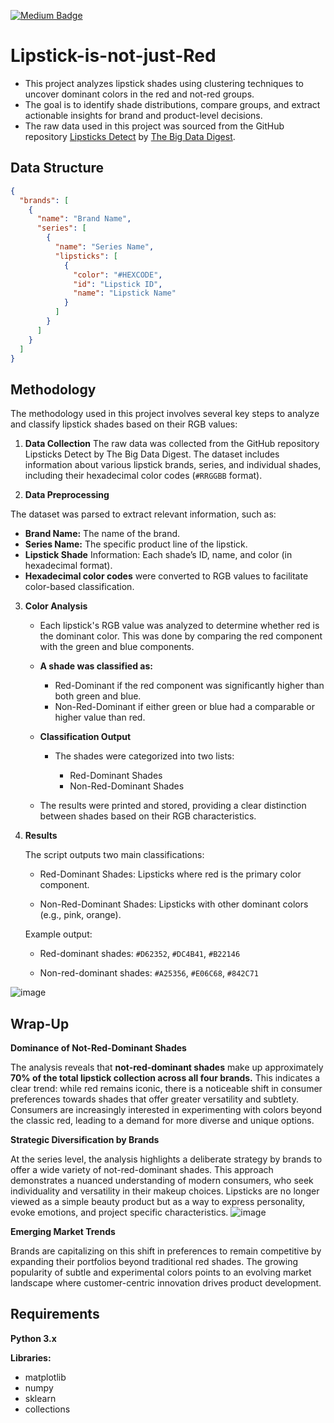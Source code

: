 [![Medium Badge](https://img.shields.io/badge/Medium-Read%20on%20Medium-black?style=flat-square&logo=medium)](https://medium.com/@apirat-apiromyanard/are-all-red-lipsticks-the-same-see-what-the-data-says-9901ed125e0d)

# Lipstick-is-not-just-Red
- This project analyzes lipstick shades using clustering techniques to uncover dominant colors in the red and not-red groups. </br>
- The goal is to identify shade distributions, compare groups, and extract actionable insights for brand and product-level decisions. </br>
- The raw data used in this project was sourced from the GitHub repository [Lipsticks Detect](https://github.com/theBigDataDigest/lipsticks_detect) by [The Big Data Digest](https://github.com/theBigDataDigest).


## Data Structure
```json
{
  "brands": [
    {
      "name": "Brand Name",
      "series": [
        {
          "name": "Series Name",
          "lipsticks": [
            {
              "color": "#HEXCODE",
              "id": "Lipstick ID",
              "name": "Lipstick Name"
            }
          ]
        }
      ]
    }
  ]
}
```


## Methodology
The methodology used in this project involves several key steps to analyze and classify lipstick shades based on their RGB values:

1. **Data Collection**
The raw data was collected from the GitHub repository Lipsticks Detect by The Big Data Digest. The dataset includes information about various lipstick brands, series, and individual shades, including their hexadecimal color codes (`#RRGGBB` format).

2. **Data Preprocessing**

The dataset was parsed to extract relevant information, such as:

  - **Brand Name:** The name of the brand.
  - **Series Name:** The specific product line of the lipstick.
  - **Lipstick Shade** Information: Each shade’s ID, name, and color (in hexadecimal format).
  - **Hexadecimal color codes** were converted to RGB values to facilitate color-based classification.

3. **Color Analysis**

    - Each lipstick's RGB value was analyzed to determine whether red is the dominant color. This was done by comparing the red component with the green and blue components.

    - **A shade was classified as:**

      - Red-Dominant if the red component was significantly higher than both green and blue.
      - Non-Red-Dominant if either green or blue had a comparable or higher value than red.

    - **Classification Output**

        - The shades were categorized into two lists:
      
            - Red-Dominant Shades
            - Non-Red-Dominant Shades

        
    - The results were printed and stored, providing a clear distinction between shades based on their RGB characteristics.

4. **Results**

    The script outputs two main classifications:

      - Red-Dominant Shades: Lipsticks where red is the primary color component.

      - Non-Red-Dominant Shades: Lipsticks with other dominant colors (e.g., pink, orange).

    Example output:

      - Red-dominant shades: `#D62352`, `#DC4B41`, `#B22146`

      - Non-red-dominant shades: `#A25356`, `#E06C68`, `#842C71`

![image](https://github.com/user-attachments/assets/e1056f38-118b-4306-b99e-9d6bc62dce0a)


## Wrap-Up

**Dominance of Not-Red-Dominant Shades** 

The analysis reveals that **not-red-dominant shades** make up approximately **70% of the total lipstick collection across all four brands.** This indicates a clear trend: while red remains iconic, there is a noticeable shift in consumer preferences towards shades that offer greater versatility and subtlety. Consumers are increasingly interested in experimenting with colors beyond the classic red, leading to a demand for more diverse and unique options.

**Strategic Diversification by Brands** 

At the series level, the analysis highlights a deliberate strategy by brands to offer a wide variety of not-red-dominant shades. This approach demonstrates a nuanced understanding of modern consumers, who seek individuality and versatility in their makeup choices. Lipsticks are no longer viewed as a simple beauty product but as a way to express personality, evoke emotions, and project specific characteristics.
![image](https://github.com/user-attachments/assets/b1ca3ae6-2bd1-4bc5-8387-fa7d0540ec6d)


**Emerging Market Trends**

Brands are capitalizing on this shift in preferences to remain competitive by expanding their portfolios beyond traditional red shades. The growing popularity of subtle and experimental colors points to an evolving market landscape where customer-centric innovation drives product development.

## Requirements

**Python 3.x**

**Libraries:**
- matplotlib
- numpy
- sklearn
- collections
